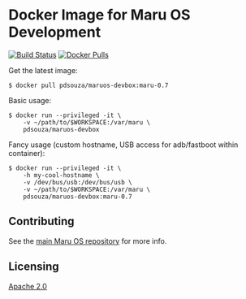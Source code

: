 # Docker Image for Maru OS Development

[![Build Status](https://travis-ci.org/pdsouza/maruos-devbox.svg?branch=master)](https://travis-ci.org/pdsouza/maruos-devbox)
 [![Docker Pulls](https://img.shields.io/docker/pulls/pdsouza/maruos-devbox.svg)](https://hub.docker.com/r/pdsouza/maruos-devbox/) 

Get the latest image:

    $ docker pull pdsouza/maruos-devbox:maru-0.7

Basic usage:

    $ docker run --privileged -it \
        -v ~/path/to/$WORKSPACE:/var/maru \
        pdsouza/maruos-devbox

Fancy usage (custom hostname, USB access for adb/fastboot within container):

    $ docker run --privileged -it \
        -h my-cool-hostname \
        -v /dev/bus/usb:/dev/bus/usb \
        -v ~/path/to/$WORKSPACE:/var/maru \
        pdsouza/maruos-devbox:maru-0.7

## Contributing

See the [main Maru OS repository](https://github.com/maruos/maruos) for more
info.

## Licensing

[Apache 2.0](LICENSE)
